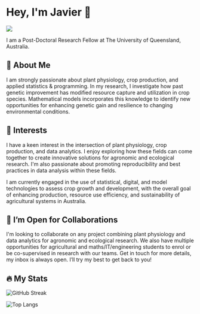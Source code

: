# Hey, I'm Javier 👋
![](https://komarev.com/ghpvc/?username=jafernandez01&base=150&color=blueviolet)

I am a Post-Doctoral Research Fellow at The University of Queensland, Australia.

## 🚀 About Me
I am strongly passionate about plant physiology, crop production, and applied statistics & programming. In my research, I investigate how past genetic improvement has modified resource capture and utilization in crop species. Mathematical models incorporates this knowledge to identify new opportunities for enhancing genetic gain and resilience to changing environmental conditions.

## 🌱 Interests

I have a keen interest in the intersection of plant physiology, crop production, and data analytics. I enjoy exploring how these fields can come together to create innovative solutions for agronomic and ecological research. I'm also passionate about promoting reproducibility and best practices in data analysis within these fields.

I am currently engaged in the use of statistical, digital, and model technologies to assess crop growth and development, with the overall goal of enhancing production, resource use efficiency, and sustainability of agricultural systems in Australia.

## 🤝 I’m Open for Collaborations
I'm looking to collaborate on any project combining plant physiology and data analytics for agronomic and ecological research. We also have multiple opportunities for agricultural and maths/IT/engineering students to enrol or be co-supervised in research with our teams. Get in touch for more details, my inbox is always open. I’ll try my best to get back to you!

## :fire: My Stats

![GitHub Streak](https://github-readme-streak-stats.herokuapp.com/?user=jafernandez01&theme=dark&background=24292e)

![Top Langs](https://github-readme-stats.vercel.app/api/top-langs/?username=jafernandez01&theme=dark&background=24292e)
